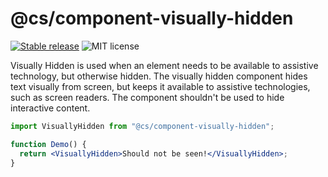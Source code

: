 # @cs/component-visually-hidden

[![Stable release](https://img.shields.io/npm/v/@ciceksepeti/cui/visually-hidden.svg)](https://npm.im/@ciceksepeti/cui/visually-hidden) ![MIT license](https://badgen.now.sh/badge/license/MIT)

Visually Hidden is used when an element needs to be available to assistive technology, but otherwise hidden. The visually hidden component hides text visually from screen, but keeps it available to assistive technologies, such as screen readers. The component shouldn't be used to hide interactive content.

```jsx
import VisuallyHidden from "@cs/component-visually-hidden";

function Demo() {
  return <VisuallyHidden>Should not be seen!</VisuallyHidden>;
}
```
